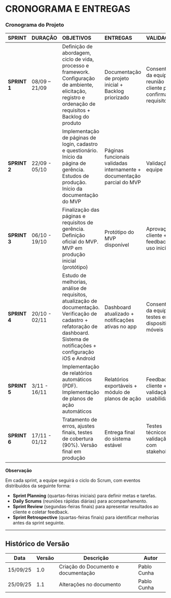 # CRONOGRAMA E ENTREGAS 

### Cronograma do Projeto

| SPRINT | DURAÇÃO | OBJETIVOS | ENTREGAS | VALIDAÇÃO |
| :--- | :--- | :--- | :--- | :--- |
| **SPRINT 1** | 08/09 – 21/09 | Definição de abordagem, ciclo de vida, processo e framework. Configuração de ambiente, elicitação, registro e ordenação de requisitos + Backlog do produto | Documentação de projeto inicial + Backlog priorizado | Consentimento da equipe + reunião com cliente para confirmar requisitos |
| **SPRINT 2** | 22/09 - 05/10 | Implementação de páginas de login, cadastro e questionário. Início da página de gerência. Estudos de produção. Início da documentação do MVP | Páginas funcionais validadas internamente + documentação parcial do MVP | Validação da equipe |
| **SPRINT 3** | 06/10 - 19/10 | Finalização das páginas e requisitos de gerência. Definição oficial do MVP. MVP em produção inicial (protótipo) | Protótipo do MVP disponível | Aprovação do cliente + feedback de uso inicial |
| **SPRINT 4** | 20/10 - 02/11 | Estudo de melhorias, análise de requisitos, atualização de documentação. Verificação de cadastro + refatoração de dashboard. Sistema de notificações + configuração iOS e Android | Dashboard atualizado + notificações ativas no app | Consentimento da equipe + testes em dispositivos móveis |
| **SPRINT 5** | 3/11 - 16/11 | Implementação de relatórios automáticos (PDF). Implementação de planos de ação automáticos | Relatórios exportáveis + módulo de planos de ação | Feedback do cliente + validação de usabilidade |
| **SPRINT 6** | 17/11 - 01/12 | Tratamento de erros, ajustes finais, testes de cobertura (90%). Versão final em produção | Entrega final do sistema estável | Testes técnicos + validação final com stakeholders |



**Observação**

Em cada sprint, a equipe seguirá o ciclo do Scrum, com eventos distribuídos da seguinte forma:

* **Sprint Planning** (quartas-feiras iniciais) para definir metas e tarefas.
* **Daily Scrums** (reuniões rápidas diárias) para acompanhamento.
* **Sprint Review** (segundas-feiras finais) para apresentar resultados ao cliente e coletar feedback.
* **Sprint Retrospective** (quartas-feiras finais) para identificar melhorias antes da sprint seguinte.


---
## Histórico de Versão
| Data     | Versão | Descrição                                | Autor        |
| -------- | ------ | ---------------------------------------- | ------------ |
| 15/09/25 | 1.0    | Criação do Documento e documentação                      | Pablo Cunha  |
| 25/09/25 | 1.1    | Alterações no documento             | Pablo Cunha        |
